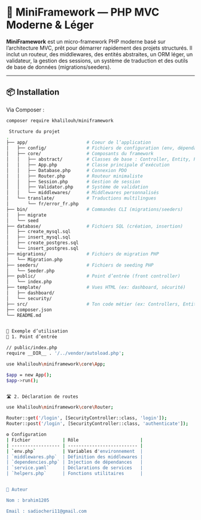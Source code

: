 # 🧱 MiniFramework — PHP MVC Moderne & Léger

**MiniFramework** est un micro-framework PHP moderne basé sur l’architecture MVC, prêt pour démarrer rapidement des projets structurés. Il inclut un routeur, des middlewares, des entités abstraites, un ORM léger, un validateur, la gestion des sessions, un système de traduction et des outils de base de données (migrations/seeders).

---

## 📦 Installation

Via Composer :

```bash
composer require khalilouh/miniframework

 Structure du projet
.
├── app/                      # Coeur de l’application
│   ├── config/               # Fichiers de configuration (env, dépendances, middlewares)
│   ├── core/                 # Composants du framework
│   │   ├── abstract/         # Classes de base : Controller, Entity, Repository
│   │   ├── App.php           # Classe principale d’exécution
│   │   ├── Database.php      # Connexion PDO
│   │   ├── Router.php        # Routeur minimaliste
│   │   ├── Session.php       # Gestion de session
│   │   ├── Validator.php     # Système de validation
│   │   └── middlewares/      # Middlewares personnalisés
│   └── translate/            # Traductions multilingues
│       └── fr/error_fr.php
├── bin/                      # Commandes CLI (migrations/seeders)
│   ├── migrate
│   └── seed
├── database/                 # Fichiers SQL (création, insertion)
│   ├── create_mysql.sql
│   ├── insert_mysql.sql
│   ├── create_postgres.sql
│   └── insert_postgres.sql
├── migrations/               # Fichiers de migration PHP
│   └── Migration.php
├── seeders/                  # Fichiers de seeding PHP
│   └── Seeder.php
├── public/                   # Point d’entrée (front controller)
│   └── index.php
├── template/                 # Vues HTML (ex: dashboard, sécurité)
│   ├── dashboard/
│   └── security/
├── src/                      # Ton code métier (ex: Controllers, Entities)
├── composer.json
└── README.md


🚀 Exemple d’utilisation
🎯 1. Point d’entrée

// public/index.php
require __DIR__ . '/../vendor/autoload.php';

use khalilouh\miniframework\core\App;

$app = new App();
$app->run();


🛣 2. Déclaration de routes

use khalilouh\miniframework\core\Router;

Router::get('/login', [SecurityController::class, 'login']);
Router::post('/login', [SecurityController::class, 'authenticate']);

⚙️ Configuration
| Fichier            | Rôle                       |
| ------------------ | -------------------------- |
| `env.php`          | Variables d'environnement  |
| `middlewares.php`  | Définition des middlewares |
| `dependencies.php` | Injection de dépendances   |
| `service.yaml`     | Déclarations de services   |
| `helpers.php`      | Fonctions utilitaires      |


👤 Auteur

Nom : brahim1205

Email : sadiocheri11@gmail.com
